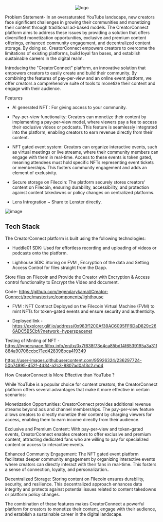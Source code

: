 <div align="center">
  <img src="https://user-images.githubusercontent.com/95926324/235373288-1b9639aa-e9cb-4b9b-ba8d-2bd8310fe3be.png" alt="logo">
</div>

Problem Statement- In an oversaturated YouTube landscape, new creators face significant challenges in growing their communities and monetizing their content through traditional ad-based models. The CreatorConnect platform aims to address these issues by providing a solution that offers diversified monetization opportunities, exclusive and premium content offerings, enhanced community engagement, and decentralized content storage. By doing so, CreatorConnect empowers creators to overcome the limitations of existing platforms, build loyal fan bases, and establish sustainable careers in the digital realm.

Introducing the "CreatorConnect" platform, an innovative solution that empowers creators to easily create and build their community. By combining the features of pay-per-view and an online event platform, we offer creators a comprehensive suite of tools to monetize their content and engage with their audience.

Features

* AI generated NFT : For giving access to your community.

* Pay-per-view functionality: Creators can monetize their content by implementing a pay-per-view model, where viewers pay a fee to access their exclusive videos or podcasts. This feature is seamlessly integrated into the platform, enabling creators to earn revenue directly from their content.

* NFT gated event system: Creators can organize interactive events, such as virtual meetings or live streams, where their community members can engage with them in real-time. Access to these events is token gated, meaning attendees must hold specific NFTs representing event tickets or memberships. This fosters community engagement and adds an element of exclusivity.

* Secure storage on Filecoin: The platform securely stores creators' content on Filecoin, ensuring durability, accessibility, and protection against content takedowns or policy changes on centralized platforms.

* Lens Intregration ~ Share to Lenster directly.

![image](https://user-images.githubusercontent.com/95926324/235943778-80a2ae6c-658d-40f1-9608-216f118fddc8.png)

## Tech Stack

The CreatorConnect platform is built using the following technologies:

* Huddle01 SDK: Used for effortless recording and uploading of videos or podcasts onto the platform.

* Lighhouse SDK: Storing on FVM , Encryption of the data and Setting Access Control for files straight from the Dapp.

Store files on Filecoin and Provide the Creator with Encryption & Access control functionality to Encrypt the Video and document.

Code- https://github.com/legendarykamal/Creator-Connect/tree/master/src/components/lighthouse

* FVM : NFT Contract Deployed on the Filecoin Virtual Machine (FVM) to mint NFTs for token-gated events and ensure security and authenticity.

* Deployed link - https://explorer.glif.io/address/0x983f1200Af39AC6095FF6DaD829c266ADC5B5Cbf/?network=hyperspacenet

Testing of Minting of NFT - https://hyperspace.filfox.info/en/tx/0x7f638f73e4ca85bd14f6539195a3a31f884a90706ccbc71ed428398bca419349

https://user-images.githubusercontent.com/95926324/236297724-50b74895-452f-4d34-a2c3-8807ad0a13c2.mp4


How CreatorConnect is More Effective than YouTube ?

While YouTube is a popular choice for content creators, the CreatorConnect platform offers several advantages that make it more effective in certain scenarios:

Monetization Opportunities: CreatorConnect provides additional revenue streams beyond ads and channel memberships. The pay-per-view feature allows creators to directly monetize their content by charging viewers for access, enabling them to earn income directly from their audience.

Exclusive and Premium Content: With pay-per-view and token-gated events, CreatorConnect enables creators to offer exclusive and premium content, attracting dedicated fans who are willing to pay for specialized content or access to interactive events.

Enhanced Community Engagement: The NFT gated event platform facilitates deeper community engagement by organizing interactive events where creators can directly interact with their fans in real-time. This fosters a sense of connection, loyalty, and personalization..

Decentralized Storage: Storing content on Filecoin ensures durability, security, and resilience. This decentralized approach enhances data integrity and protects against potential issues related to content takedowns or platform policy changes.

The combination of these features makes CreatorConnect a powerful platform for creators to monetize their content, engage with their audience, and establish a sustainable career in the digital landscape.

